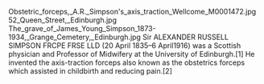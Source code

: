 Obstetric_forceps,_A.R._Simpson's_axis_traction_Wellcome_M0001472.jpg 52_Queen_Street,_Edinburgh.jpg The_grave_of_James_Young_Simpson_1873-1934,_Grange_Cemetery,_Edinburgh.jpg Sir ALEXANDER RUSSELL SIMPSON FRCPE FRSE LLD (20 April 1835–6 April1916) was a Scottish physician and Professor of Midwifery at the University of Edinburgh.[1] He invented the axis-traction forceps also known as the obstetrics forceps which assisted in childbirth and reducing pain.[2]
